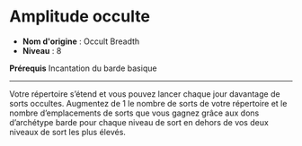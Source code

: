 # Amplitude occulte

 * **Nom d'origine** : Occult Breadth
 * **Niveau** : 8


<p><strong>Prérequis</strong> Incantation du barde basique</p>
<hr>
<p>Votre répertoire s’étend et vous pouvez lancer chaque jour davantage de sorts occultes. Augmentez de 1 le nombre de sorts de votre répertoire et le nombre d’emplacements de sorts que vous gagnez grâce aux dons d’archétype barde pour chaque niveau de sort en dehors de vos deux niveaux de sort les plus élevés.</p>